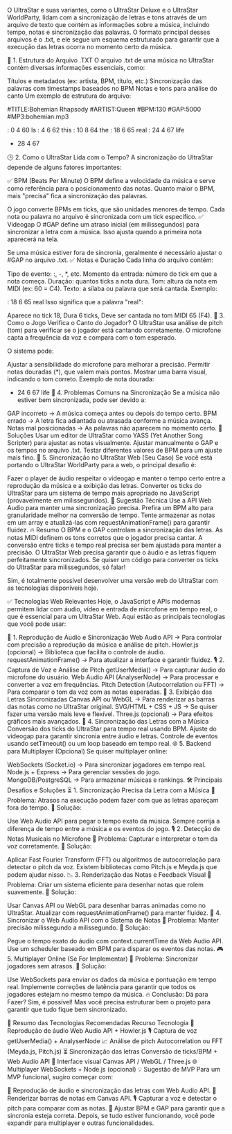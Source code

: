 O UltraStar e suas variantes, como o UltraStar Deluxe e o UltraStar WorldParty, lidam com a sincronização de letras e tons através de um arquivo de texto que contém as informações sobre a música, incluindo tempo, notas e sincronização das palavras. O formato principal desses arquivos é o .txt, e ele segue um esquema estruturado para garantir que a execução das letras ocorra no momento certo da música.

📌 1. Estrutura do Arquivo .TXT
O arquivo .txt de uma música no UltraStar contém diversas informações essenciais, como:

Títulos e metadados (ex: artista, BPM, título, etc.)
Sincronização das palavras com timestamps baseados no BPM
Notas e tons para análise do canto
Um exemplo de estrutura do arquivo:

#TITLE:Bohemian Rhapsody
#ARTIST:Queen
#BPM:130
#GAP:5000
#MP3:bohemian.mp3

: 0 4 60 Is
: 4 6 62 this
: 10 8 64 the
: 18 6 65 real
: 24 4 67 life
- 28 4 67

🕒 2. Como o UltraStar Lida com o Tempo?
A sincronização do UltraStar depende de alguns fatores importantes:

✅ BPM (Beats Per Minute)
O BPM define a velocidade da música e serve como referência para o posicionamento das notas. Quanto maior o BPM, mais "precisa" fica a sincronização das palavras.

O jogo converte BPMs em ticks, que são unidades menores de tempo.
Cada nota ou palavra no arquivo é sincronizada com um tick específico.
✅ Videogap
O #GAP define um atraso inicial (em milissegundos) para sincronizar a letra com a música. Isso ajusta quando a primeira nota aparecerá na tela.

Se uma música estiver fora de sincronia, geralmente é necessário ajustar o #GAP no arquivo .txt.
✅ Notas e Duração
Cada linha do arquivo contém:

Tipo de evento: :, -, *, etc.
Momento da entrada: número do tick em que a nota começa.
Duração: quantos ticks a nota dura.
Tom: altura da nota em MIDI (ex: 60 = C4).
Texto: a sílaba ou palavra que será cantada.
Exemplo:

: 18 6 65 real
Isso significa que a palavra "real":

Aparece no tick 18,
Dura 6 ticks,
Deve ser cantada no tom MIDI 65 (F4).
🎵 3. Como o Jogo Verifica o Canto do Jogador?
O UltraStar usa análise de pitch (tom) para verificar se o jogador está cantando corretamente. O microfone capta a frequência da voz e compara com o tom esperado.

O sistema pode:

Ajustar a sensibilidade do microfone para melhorar a precisão.
Permitir notas douradas (*), que valem mais pontos.
Mostrar uma barra visual, indicando o tom correto.
Exemplo de nota dourada:

* 24 6 67 life
🔧 4. Problemas Comuns na Sincronização
Se a música não estiver bem sincronizada, pode ser devido a:

GAP incorreto → A música começa antes ou depois do tempo certo.
BPM errado → A letra fica adiantada ou atrasada conforme a música avança.
Notas mal posicionadas → As palavras não aparecem no momento certo.
🔹 Soluções
Usar um editor de UltraStar como YASS (Yet Another Song Scripter) para ajustar as notas visualmente.
Ajustar manualmente o GAP e os tempos no arquivo .txt.
Testar diferentes valores de BPM para um ajuste mais fino.
🎯 5. Sincronização no UltraStar Web (Seu Caso)
Se você está portando o UltraStar WorldParty para a web, o principal desafio é:

Fazer o player de áudio respeitar o videogap e manter o tempo certo entre a reprodução da música e a exibição das letras.
Converter os ticks do UltraStar para um sistema de tempo mais apropriado no JavaScript (provavelmente em milissegundos).
🔹 Sugestão Técnica
Use a API Web Audio para manter uma sincronização precisa.
Prefira um BPM alto para granularidade melhor na conversão de tempo.
Tente armazenar as notas em um array e atualizá-las com requestAnimationFrame() para garantir fluidez.
🔥 Resumo
O BPM e o GAP controlam a sincronização das letras.
As notas MIDI definem os tons corretos que o jogador precisa cantar.
A conversão entre ticks e tempo real precisa ser bem ajustada para manter a precisão.
O UltraStar Web precisa garantir que o áudio e as letras fiquem perfeitamente sincronizados.
Se quiser um código para converter os ticks do UltraStar para milissegundos, só falar!

Sim, é totalmente possível desenvolver uma versão web do UltraStar com as tecnologias disponíveis hoje.

✅ Tecnologias Web Relevantes
Hoje, o JavaScript e APIs modernas permitem lidar com áudio, vídeo e entrada de microfone em tempo real, o que é essencial para um UltraStar Web. Aqui estão as principais tecnologias que você pode usar:

🎵 1. Reprodução de Áudio e Sincronização
Web Audio API → Para controlar com precisão a reprodução da música e análise de pitch.
Howler.js (opcional) → Biblioteca que facilita o controle de áudio.
requestAnimationFrame() → Para atualizar a interface e garantir fluidez.
🎙 2. Captura de Voz e Análise de Pitch
getUserMedia() → Para capturar áudio do microfone do usuário.
Web Audio API (AnalyserNode) → Para processar e converter a voz em frequências.
Pitch Detection (Autocorrelation ou FFT) → Para comparar o tom da voz com as notas esperadas.
🎤 3. Exibição das Letras Sincronizadas
Canvas API ou WebGL → Para renderizar as barras das notas como no UltraStar original.
SVG/HTML + CSS + JS → Se quiser fazer uma versão mais leve e flexível.
Three.js (opcional) → Para efeitos gráficos mais avançados.
🔄 4. Sincronização das Letras com a Música
Conversão dos ticks do UltraStar para tempo real usando BPM.
Ajuste do videogap para garantir sincronia entre áudio e letras.
Controle de eventos usando setTimeout() ou um loop baseado em tempo real.
🌐 5. Backend para Multiplayer (Opcional)
Se quiser multiplayer online:

WebSockets (Socket.io) → Para sincronizar jogadores em tempo real.
Node.js + Express → Para gerenciar sessões do jogo.
MongoDB/PostgreSQL → Para armazenar músicas e rankings.
🛠 Principais Desafios e Soluções
⏳ 1. Sincronização Precisa da Letra com a Música
🔹 Problema: Atrasos na execução podem fazer com que as letras apareçam fora do tempo.
🔹 Solução:

Use Web Audio API para pegar o tempo exato da música.
Sempre corrija a diferença de tempo entre a música e os eventos do jogo.
🎙 2. Detecção de Notas Musicais no Microfone
🔹 Problema: Capturar e interpretar o tom da voz corretamente.
🔹 Solução:

Aplicar Fast Fourier Transform (FFT) ou algoritmos de autocorrelação para detectar o pitch da voz.
Existem bibliotecas como Pitch.js e Meyda.js que podem ajudar nisso.
📉 3. Renderização das Notas e Feedback Visual
🔹 Problema: Criar um sistema eficiente para desenhar notas que rolem suavemente.
🔹 Solução:

Usar Canvas API ou WebGL para desenhar barras animadas como no UltraStar.
Atualizar com requestAnimationFrame() para manter fluidez.
🔄 4. Sincronizar o Web Audio API com o Sistema de Notas
🔹 Problema: Manter precisão milissegundo a milissegundo.
🔹 Solução:

Pegue o tempo exato do áudio com context.currentTime da Web Audio API.
Use um scheduler baseado em BPM para disparar os eventos das notas.
🎮 5. Multiplayer Online (Se For Implementar)
🔹 Problema: Sincronizar jogadores sem atrasos.
🔹 Solução:

Use WebSockets para enviar os dados da música e pontuação em tempo real.
Implemente correções de latência para garantir que todos os jogadores estejam no mesmo tempo da música.
🔥 Conclusão: Dá para Fazer?
Sim, é possível! Mas você precisa estruturar bem o projeto para garantir que tudo fique bem sincronizado.

🚀 Resumo das Tecnologias Recomendadas
Recurso	Tecnologia
🎵 Reprodução de áudio	Web Audio API + Howler.js
🎙 Captura de voz	getUserMedia() + AnalyserNode
📈 Análise de pitch	Autocorrelation ou FFT (Meyda.js, Pitch.js)
⏳ Sincronização das letras	Conversão de ticks/BPM + Web Audio API
🎤 Interface visual	Canvas API / WebGL / Three.js
🌐 Multiplayer	WebSockets + Node.js (opcional)
💡 Sugestão de MVP
Para um MVP funcional, sugiro começar com:

🎵 Reprodução de áudio e sincronização das letras com Web Audio API.
🎤 Renderizar barras de notas em Canvas API.
🎙 Capturar a voz e detectar o pitch para comparar com as notas.
🔄 Ajustar BPM e GAP para garantir que a sincronia esteja correta.
Depois, se tudo estiver funcionando, você pode expandir para multiplayer e outras funcionalidades.